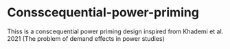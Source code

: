 # Consscequential-power-priming
Thiss is a conscequential power priming design inspired from Khademi et al. 2021 (The problem of demand effects in power studies)
